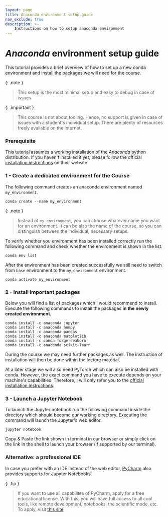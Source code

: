 ```yaml
---
layout: page
title: Anaconda environment setup guide
nav_exclude: true
description: >-
    Instructions on how to setup anaconda environment
---
```


# *Anaconda* environment setup guide

This tutorial provides a brief overview of how to set up a new conda environment 
and install the packages we will need for the course.

{: .note }
> This setup is the most minimal setup and easy to debug in case of issues.

{: .important }
> This course is not about tooling.
> Hence, no support is given in case of issues with a student's individual 
> setup.
> There are plenty of resources freely available on the internet.

### Prerequisite

This tutorial assumes a working installation of the *Anaconda* python 
distribution. 
If you haven't installed it yet, please follow the official 
[installation instructions](https://docs.anaconda.com/anaconda/install/) on 
their website.

### 1 - Create a dedicated environment for the Course

The following command creates an anaconda environment named `my_environment`.

```shell
conda create --name my_environment
```

{: .note }
> Instead of `my_environment`, you can choose whatever name you want for an 
> environment.
> It can be also the name of the course, so you can distinguish between the 
> individual, necessary setups.

To verify whether you environment has been installed correctly run the 
following command and check whether the environment is shown in the list. 

```shell
conda env list
```

After the environment has been created successfully we still need to switch 
from `base` environment to the `my_environment` environment.

```shell
conda activate my_environment
```

### 2 - Install important packages

Below you will find a list of packages which I would recommend to install. 
Execute the following commands to install the packages **in the newly 
created environment**.

```shell
conda install -c anaconda jupyter
conda install -c anaconda numpy
conda install -c anaconda pandas
conda install -c anaconda matplotlib
conda install -c conda-forge seaborn
conda install -c anaconda scikit-learn
```

During the course we may need further packages as well. 
The instruction of installation will then be done within the lecture material.

At a later stage we will also need PyTorch which can also be installed with 
conda. 
However, the exact command you have to execute depends on your machine's 
capabilities.
Therefore, I will only refer you to the 
[official installation instructions](https://pytorch.org/get-started/locally/).


### 3 - Launch a Jupyter Notebook

To launch the Jupyter notebook run the following command inside the directory 
which should become our working directory. 
Executing the command will launch the Jupyter's web editor.

```shell
jupyter notebook
```

Copy & Paste the link shown in terminal in our browser or simply click on the 
link in the shell to launch your browser (if supported by our terminal).


### Alternative: a professional IDE
In case you prefer with an IDE instead of the web editor, 
[PyCharm](https://www.jetbrains.com/pycharm/) 
also provides supports for Jupyter Notebooks.

{: .tip }
> If you want to use all capabilites of PyCharm, apply for a free educational 
> license.
> With this, you will have full access to all cool tools, like remote 
> development, notebooks, the scientific mode, etc.
> To apply, visit 
> [this site](https://www.jetbrains.com/community/education/#students).